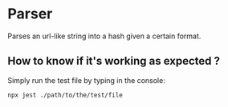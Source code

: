 # Parser

Parses an url-like string into a hash given a certain format.



## How to know if it's working as expected ?

Simply run the test file by typing in the console:

```console
npx jest ./path/to/the/test/file
```


